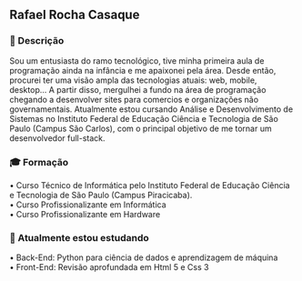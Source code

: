 <h2> Rafael Rocha Casaque </h2>

<h3> 💬 Descrição </h3>

Sou um entusiasta do ramo tecnológico, tive minha primeira aula de programação ainda na infância e me apaixonei pela área. Desde então, procurei ter uma visão ampla das tecnologias atuais: web, mobile, desktop... A partir disso, mergulhei a fundo na área de programação chegando a desenvolver sites para comercios e organizações não governamentais. Atualmente estou cursando Análise e Desenvolvimento de Sistemas no Instituto Federal de Educação Ciência e Tecnologia de São Paulo (Campus São Carlos), com o principal objetivo de me tornar um desenvolvedor full-stack.

<h3>🎓 Formação </h3> 

• Curso Técnico de Informática pelo Instituto Federal de Educação Ciência e Tecnologia de São Paulo (Campus Piracicaba).
<br>
• Curso Profissionalizante em Informática 
<br>
• Curso Profissionalizante em Hardware

<h3> 🌱 Atualmente estou estudando </h3>

• Back-End: Python para ciência de dados e aprendizagem de máquina 
<br>
• Front-End: Revisão aprofundada em Html 5 e Css 3





<!--
**Rafael-Casaque/Rafael-Casaque** is a ✨ _special_ ✨ repository because its `README.md` (this file) appears on your GitHub profile.

Here are some ideas to get you started:

- 🔭 I’m currently working on ...
- 🌱 I’m currently learning ...
- 👯 I’m looking to collaborate on ...
- 🤔 I’m looking for help with ...
- 💬 Ask me about ...
- 📫 How to reach me: ...
- 😄 Pronouns: ...
- ⚡ Fun fact: ...
-->

